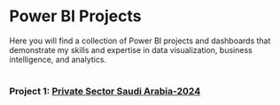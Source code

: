 # Power BI Projects
Here you will find a collection of Power BI projects and dashboards that demonstrate my skills and expertise in data visualization, business intelligence, and analytics.

#
### Project 1: [Private Sector Saudi Arabia-2024](https://github.com/Malik-Almalki/Private-Sector-Saudi-Arabia-2024/blob/main/README.md)
